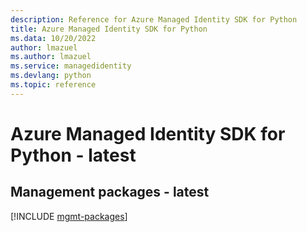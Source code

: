 ```yaml
---
description: Reference for Azure Managed Identity SDK for Python
title: Azure Managed Identity SDK for Python
ms.data: 10/20/2022
author: lmazuel
ms.author: lmazuel
ms.service: managedidentity
ms.devlang: python
ms.topic: reference
---
```

# Azure Managed Identity SDK for Python - latest

## Management packages - latest
[!INCLUDE [mgmt-packages](managed-identity-mgmt-index.md)]